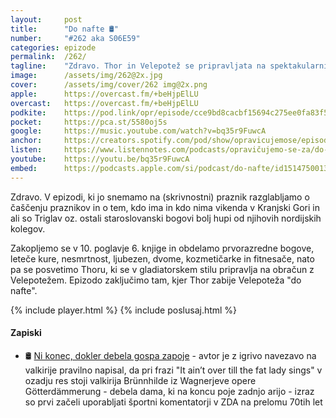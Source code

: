 ```yaml
---
layout: 	post
title:  	"Do nafte 🛢️"
number: 	"#262 aka S06E59"
categories:	epizode
permalink:	/262/
tagline: 	"Zdravo. Thor in Velepotež se pripravljata na spektakularni dvoboj, medtem ko med letečimi kurami razpravljamo o bogovih, praznikih in nesmrtnosti!"
image:		/assets/img/262@2x.jpg
cover:		/assets/img/cover/262 img@2x.png
apple:		https://overcast.fm/+beHjpElLU
overcast:	https://overcast.fm/+beHjpElLU
podkite:	https://pod.link/opr/episode/cce9bd8cacbf15694c275ee0fa83f51d
pocket:		https://pca.st/5580oj5s
google:		https://music.youtube.com/watch?v=bq35r9FuwcA
anchor:		https://creators.spotify.com/pod/show/opravicujemose/episodes/Do-nafte-e33lep7
listen:		https://www.listennotes.com/podcasts/opravičujemo-se-za/do-nafte-BljUiER8gP6/embed/
youtube:	https://youtu.be/bq35r9FuwcA
embed:		https://podcasts.apple.com/si/podcast/do-nafte/id1514750013?i=1000710804233
---
```


Zdravo. V epizodi, ki jo snemamo na (skrivnostni) praznik razglabljamo o čaščenju praznikov in o tem, kdo ima in kdo nima vikenda v Kranjski Gori in ali so Triglav oz. ostali staroslovanski bogovi bolj hupi od njihovih nordijskih kolegov. 

Zakopljemo se v 10. poglavje 6. knjige in obdelamo prvorazredne bogove, leteče kure, nesmrtnost, ljubezen, dvome, kozmetičarke in fitnesače, nato pa se posvetimo Thoru, ki se v gladiatorskem stilu pripravlja na obračun z Velepotežem. Epizodo zaključimo tam, kjer Thor zabije Velepoteža "do nafte". 

{% include player.html %}
{% include poslusaj.html %}

<!--break-->

#### Zapiski

- 🛢️ [Ni konec, dokler debela gospa zapoje](https://www.youtube.com/watch?v=Xr-HjpSZi5M) - avtor je z igrivo navezavo na valkirije pravilno napisal, da pri frazi "It ain’t over till the fat lady sings" v ozadju res stoji valkirija Brünnhilde iz Wagnerjeve opere Götterdämmerung - debela dama, ki na koncu poje zadnjo arijo - izraz so prvi začeli uporabljati športni komentatorji v ZDA na prelomu 70tih let 
